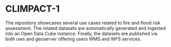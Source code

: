 # CLIMPACT-1
The repository showcases several use cases related to fire and flood risk assessment. The related datasets are automatically generated and ingested into an Open Data Cube instance. Finally, the datasets are published via both ows and geoserver offering users WMS and WFS services.
